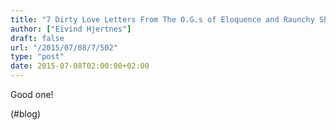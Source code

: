 ```yaml
---
title: "7 Dirty Love Letters From The O.G.s of Eloquence and Raunchy Sh*t – Wordables"
author: ["Eivind Hjertnes"]
draft: false
url: "/2015/07/08/7/502"
type: "post"
date: 2015-07-08T02:00:00+02:00
---
```


Good one!

(#blog)
